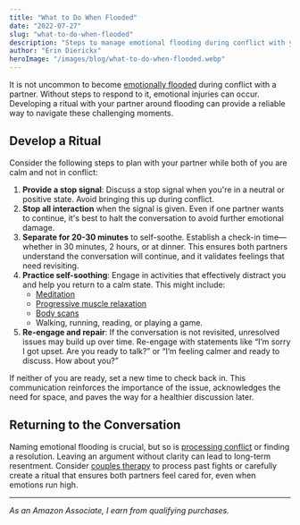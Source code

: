 ```yaml
---
title: "What to Do When Flooded"
date: "2022-07-27"
slug: "what-to-do-when-flooded"
description: "Steps to manage emotional flooding during conflict with your partner."
author: "Erin Dierickx"
heroImage: "/images/blog/what-to-do-when-flooded.webp"
---
```


It is not uncommon to become [emotionally flooded](https://www.erindtherapy.com/2022/07/21/feeling-flooded/) during conflict with a partner. Without steps to respond to it, emotional injuries can occur. Developing a ritual with your partner around flooding can provide a reliable way to navigate these challenging moments.

## Develop a Ritual

Consider the following steps to plan with your partner while both of you are calm and not in conflict:

1. **Provide a stop signal**: Discuss a stop signal when you're in a neutral or positive state. Avoid bringing this up during conflict.
2. **Stop all interaction** when the signal is given. Even if one partner wants to continue, it's best to halt the conversation to avoid further emotional damage.
3. **Separate for 20-30 minutes** to self-soothe. Establish a check-in time—whether in 30 minutes, 2 hours, or at dinner. This ensures both partners understand the conversation will continue, and it validates feelings that need revisiting.
4. **Practice self-soothing**: Engage in activities that effectively distract you and help you return to a calm state. This might include:
   - [Meditation](https://www.youtube.com/watch?v=ZToicYcHIOU)
   - [Progressive muscle relaxation](https://www.youtube.com/watch?v=QOhGBaiA4CU)
   - [Body scans](https://www.youtube.com/watch?v=z8zX-QbXIT4)
   - Walking, running, reading, or playing a game.
5. **Re-engage and repair**: If the conversation is not revisited, unresolved issues may build up over time. Re-engage with statements like “I’m sorry I got upset. Are you ready to talk?” or “I’m feeling calmer and ready to discuss. How about you?”

If neither of you are ready, set a new time to check back in. This communication reinforces the importance of the issue, acknowledges the need for space, and paves the way for a healthier discussion later.

## Returning to the Conversation

Naming emotional flooding is crucial, but so is [processing conflict](https://www.gottman.com/blog/manage-conflict-the-aftermath-of-a-fight/) or finding a resolution. Leaving an argument without clarity can lead to long-term resentment. Consider [couples therapy](https://www.erindtherapy.com/couples-therapy/) to process past fights or carefully create a ritual that ensures both partners feel cared for, even when emotions run high.

---

*As an Amazon Associate, I earn from qualifying purchases.*
